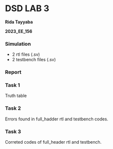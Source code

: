 # DSD LAB 3

**Rida Tayyaba**

**2023_EE_156**

### Simulation

* 2 rtl files (.sv)
* 2 testbench files (.sv)

### Report
### Task 1
Truth table
### Task 2
Errors found in full_hadder rtl and testbench codes.
### Task 3
Correted codes of full_header rtl and testbench.